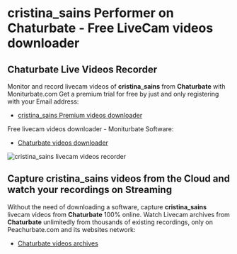 # cristina_sains Performer on Chaturbate - Free LiveCam videos downloader

## Chaturbate Live Videos Recorder

Monitor and record livecam videos of **cristina_sains** from **Chaturbate** with Moniturbate.com
Get a premium trial for free by just and only registering with your Email address:
* [cristina_sains Premium videos downloader](https://moniturbate.com/request-demo-licence-key.html)

Free livecam videos downloader - Moniturbate Software:
* [Chaturbate videos downloader](https://moniturbate.com/moniturbate-download-software.html)

![cristina_sains livecam videos recorder](https://peachurnet.com/templates/moniturbate-software.png)


## Capture cristina_sains videos from the Cloud and watch your recordings on Streaming

Without the need of downloading a software, capture **cristina_sains** livecam videos from **Chaturbate** 100% online.
Watch Livecam archives from **Chaturbate** unlimitedly from thousands of existing recordings, only on Peachurbate.com and its websites network:
* [Chaturbate videos archives](https://peachurnet.com/)